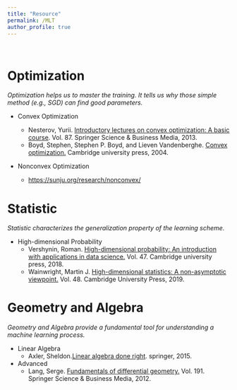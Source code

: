 ```yaml
---
title: "Resource"
permalink: /MLT
author_profile: true
---
```

<br>

# Optimization  
*Optimization helps us to master the training. It tells us why those simple method (e.g., SGD) can find  good parameters.*  
* Convex Optimization
    - Nesterov, Yurii. [Introductory lectures on convex optimization: A basic course](https://books.google.com.hk/books?hl=zh-TW&lr=&id=2-ElBQAAQBAJ&oi=fnd&pg=PA1&dq=introductory+lectures+on+convex+programming&ots=wmoQanrhmx&sig=QKUcatCgmqwHNej6QSawSY6BZ6U&redir_esc=y#v=onepage&q=introductory%20lectures%20on%20convex%20programming&f=false). Vol. 87. Springer Science & Business Media, 2013.
    - Boyd, Stephen, Stephen P. Boyd, and Lieven Vandenberghe. [Convex optimization.](https://web.stanford.edu/~boyd/cvxbook/) Cambridge university press, 2004.
 
 * Nonconvex Optimization
     - https://sunju.org/research/nonconvex/

# Statistic
*Statistic characterizes the generalization property of the learning scheme.*
* High-dimensional Probability
    - Vershynin, Roman. [High-dimensional probability: An introduction with applications in data science.](https://www.math.uci.edu/~rvershyn/) Vol. 47. Cambridge university press, 2018.
    - Wainwright, Martin J. [High-dimensional statistics: A non-asymptotic viewpoint.](https://www.cambridge.org/core/books/highdimensional-statistics/8A91ECEEC38F46DAB53E9FF8757C7A4E) Vol. 48. Cambridge University Press, 2019.
    
    
# Geometry and Algebra
*Geometry and Algebra provide a fundamental tool for understanding a machine learning process.*
* Linear Algebra
    - Axler, Sheldon.[Linear algebra done right](https://linear.axler.net/). springer, 2015.
* Advanced
    - Lang, Serge. [Fundamentals of differential geometry.](https://www.springer.com/gp/book/9780387985930) Vol. 191. Springer Science & Business Media, 2012.



